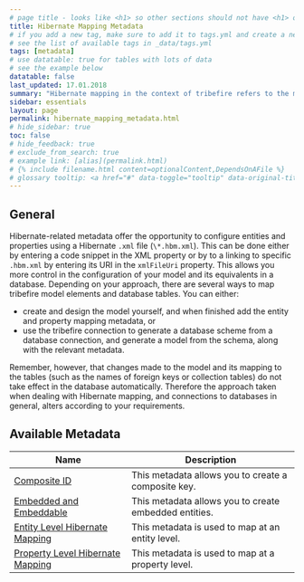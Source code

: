```yaml
---
# page title - looks like <h1> so other sections should not have <h1> or single-hash headings
title: Hibernate Mapping Metadata
# if you add a new tag, make sure to add it to tags.yml and create a new page in pages/tags
# see the list of available tags in _data/tags.yml
tags: [metadata]
# use datatable: true for tables with lots of data
# see the example below
datatable: false
last_updated: 17.01.2018
summary: "Hibernate mapping in the context of tribefire refers to the mapping of entities and their properties to tables in a JDBC database. tribefire can carry out this process automatically, but it is also possible to control the mapping process using metadata."
sidebar: essentials
layout: page
permalink: hibernate_mapping_metadata.html
# hide_sidebar: true
toc: false
# hide_feedback: true
# exclude_from_search: true
# example link: [alias](permalink.html)
# {% include filename.html content=optionalContent,DependsOnAFile %}
# glossary tooltip: <a href="#" data-toggle="tooltip" data-original-title="{{site.data.glossary.entity_type}}">entity types</a>
---
```


## General
Hibernate-related metadata offer the opportunity to configure entities and properties using a Hibernate `.xml` file (`\*.hbm.xml`). This can be done either by entering a code snippet in the XML property or by to a linking to specific `.hbm.xml` by entering its URI in the `xmlFileUri` property. This allows you more control in the configuration of your model and its equivalents in a database.
Depending on your approach, there are several ways to map tribefire model elements and database tables. You can either:

* create and design the model yourself, and when finished add the entity and property mapping metadata, or
* use the tribefire connection to generate a database scheme from a database connection, and generate a model from the schema, along with the relevant metadata.

Remember, however, that changes made to the model and its mapping to the tables (such as the names of foreign keys or collection tables) do not take effect in the database automatically. Therefore the approach taken when dealing with Hibernate mapping, and connections to databases in general, alters according to your requirements.

## Available Metadata

<div class="datatable-begin"></div>

Name    | Description  
------- | -----------
[Composite ID](composite_id.html) | This metadata allows you to create a composite key.
[Embedded and Embeddable](embedded.html) | This metadata allows you to create embedded entities.
[Entity Level Hibernate Mapping](entity_level.html) |  This metadata is used to map at an entity level.
[Property Level Hibernate Mapping](property_level.html) | This metadata is used to map at a property level.

<div class="datatable-end"></div>
